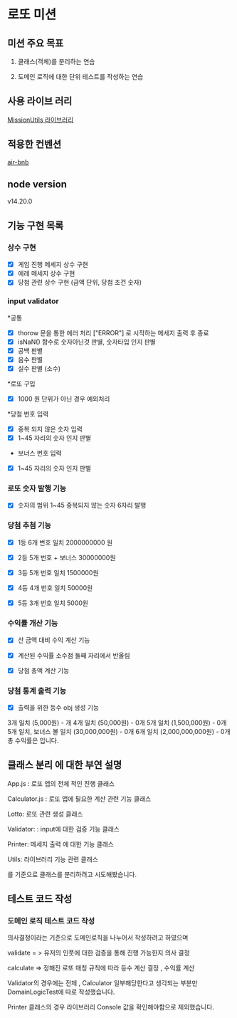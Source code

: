 # 로또 미션

## 미션 주요 목표

1. 클래스(객체)를 분리하는 연습

2. 도메인 로직에 대한 단위 테스트를 작성하는 연습

## 사용 라이브 러리

[MissionUtils 라이브러리](https://github.com/woowacourse-projects/javascript-mission-utils#mission-utils)

## 적용한 컨벤션

[air-bnb](https://github.com/airbnb/javascript)

## node version

v14.20.0

## 기능 구현 목록

### 상수 구현

- [x] 게임 진행 메세지 상수 구현
- [x] 에레 메세지 상수 구현
- [x] 당첨 관련 상수 구현 (금액 단위, 당첨 조건 숫자)

### input validator

\*공통

- [x] thorow 문을 통한 에러 처리 ["ERROR"] 로 시작하는 메세지 출력 후 종료
- [x] isNaN() 함수로 숫자아닌것 판별, 숫자타입 인지 판별
- [x] 공백 판별
- [x] 음수 판별
- [x] 실수 판별 (소수)

\*로또 구입

- [x] 1000 원 단위가 아닌 경우 예외처리

\*당첨 번호 입력

- [x] 중복 되지 않은 숫자 입력
- [x] 1~45 자리의 숫자 인지 판별

* 보너스 번호 입력

- [x] 1~45 자리의 숫자 인지 판별

### 로또 숫자 발행 기능

- [x] 숫자의 범위 1~45 중복되지 않는 숫자 6자리 발행

### 당첨 추첨 기능

- [x] 1등 6개 번호 일치 2000000000 원

- [x] 2등 5개 번호 + 보너스 30000000원

- [x] 3등 5개 번호 일치 1500000원

- [x] 4등 4개 번호 일치 50000원

- [x] 5등 3개 번호 일치 5000원

### 수익률 개산 기능

- [x] 산 금액 대비 수익 계산 기능

- [x] 계산된 수익률 소수점 둘째 자리에서 반올림

- [x] 당첨 총액 계산 기능

### 당첨 통계 출력 기능

- [x] 출력을 위한 등수 obj 생성 기능

3개 일치 (5,000원) - 개
4개 일치 (50,000원) - 0개
5개 일치 (1,500,000원) - 0개
5개 일치, 보너스 볼 일치 (30,000,000원) - 0개
6개 일치 (2,000,000,000원) - 0개
총 수익률은 입니다.

## 클래스 분리 에 대한 부연 설명

App.js : 로또 앱의 전체 적인 진행 클래스

Calculator.js : 로또 앱에 필요한 계산 관련 기능 클래스

Lotto: 로또 관련 생성 클래스

Validator: : input에 대한 검증 기능 클래스

Printer: 메세지 출력 에 대한 기능 클래스

Utils: 라이브러리 기능 관련 클래스

를 기준으로 클래스를 분리하려고 시도해봤습니다.

## 테스트 코드 작성

### 도메인 로직 테스트 코드 작성

의사결정이라는 기준으로 도메인로직을 나누어서 작성하려고 하였으며

validate = > 유저의 인풋에 대한 검증을 통해 진행 가능한지 의사 결정

calculate => 정해진 로또 매칭 규칙에 따라 등수 계산 결정 , 수익률 계산

Validator의 경우에는 전체 , Calculator 일부해당한다고 생각되는 부분만 DomainLogicTest에 따로 작성했습니다.

Printer 클래스의 경우 라이브러리 Console 값을 확인해야함으로 제외했습니다.
